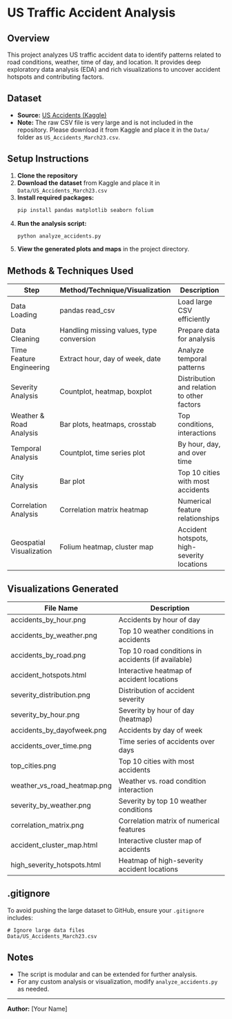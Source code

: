 # US Traffic Accident Analysis

## Overview
This project analyzes US traffic accident data to identify patterns related to road conditions, weather, time of day, and location. It provides deep exploratory data analysis (EDA) and rich visualizations to uncover accident hotspots and contributing factors.

## Dataset
- **Source:** [US Accidents (Kaggle)](https://www.kaggle.com/datasets/sobhanmoosavi/us-accidents)
- **Note:** The raw CSV file is very large and is not included in the repository. Please download it from Kaggle and place it in the `Data/` folder as `US_Accidents_March23.csv`.

## Setup Instructions
1. **Clone the repository**
2. **Download the dataset** from Kaggle and place it in `Data/US_Accidents_March23.csv`
3. **Install required packages:**
   ```bash
   pip install pandas matplotlib seaborn folium
   ```
4. **Run the analysis script:**
   ```bash
   python analyze_accidents.py
   ```
5. **View the generated plots and maps** in the project directory.

## Methods & Techniques Used

| Step                        | Method/Technique/Visualization         | Description |
|-----------------------------|----------------------------------------|-------------|
| Data Loading                | pandas read_csv                        | Load large CSV efficiently |
| Data Cleaning               | Handling missing values, type conversion| Prepare data for analysis |
| Time Feature Engineering    | Extract hour, day of week, date        | Analyze temporal patterns |
| Severity Analysis           | Countplot, heatmap, boxplot            | Distribution and relation to other factors |
| Weather & Road Analysis     | Bar plots, heatmaps, crosstab          | Top conditions, interactions |
| Temporal Analysis           | Countplot, time series plot            | By hour, day, and over time |
| City Analysis               | Bar plot                               | Top 10 cities with most accidents |
| Correlation Analysis        | Correlation matrix heatmap             | Numerical feature relationships |
| Geospatial Visualization    | Folium heatmap, cluster map            | Accident hotspots, high-severity locations |

## Visualizations Generated

| File Name                      | Description |
|-------------------------------|-------------|
| accidents_by_hour.png          | Accidents by hour of day |
| accidents_by_weather.png       | Top 10 weather conditions in accidents |
| accidents_by_road.png          | Top 10 road conditions in accidents (if available) |
| accident_hotspots.html         | Interactive heatmap of accident locations |
| severity_distribution.png      | Distribution of accident severity |
| severity_by_hour.png           | Severity by hour of day (heatmap) |
| accidents_by_dayofweek.png     | Accidents by day of week |
| accidents_over_time.png        | Time series of accidents over days |
| top_cities.png                 | Top 10 cities with most accidents |
| weather_vs_road_heatmap.png    | Weather vs. road condition interaction |
| severity_by_weather.png        | Severity by top 10 weather conditions |
| correlation_matrix.png         | Correlation matrix of numerical features |
| accident_cluster_map.html      | Interactive cluster map of accidents |
| high_severity_hotspots.html    | Heatmap of high-severity accident locations |

## .gitignore
To avoid pushing the large dataset to GitHub, ensure your `.gitignore` includes:
```
# Ignore large data files
Data/US_Accidents_March23.csv
```

## Notes
- The script is modular and can be extended for further analysis.
- For any custom analysis or visualization, modify `analyze_accidents.py` as needed.

---
**Author:** [Your Name]
